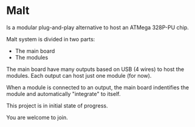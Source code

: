 # Malt
Is a modular plug-and-play alternative to host an ATMega 328P-PU chip.

Malt system is divided in two parts:
 - The main board
 - The modules

The main board have many outputs based on USB (4 wires) to host the modules. Each output can host just one module (for now).

When a module is connected to an output, the main board indentifies the module and automatically "integrate" to itself.

This project is in initial state of progress.

You are welcome to join.
